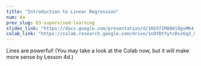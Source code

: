 ```yaml
---
title: "Introduction to Linear Regression"
num: 4a
prev_slug: 03-supervised-learning
slides_link: "https://docs.google.com/presentation/d/16b5fIM80mlOgvMK4_ly5ESvD9a01t1rolWXHVtvi0YQ/"
colab_link: "https://colab.research.google.com/drive/1nDYDtYytcDvz6q3_mneFHIbVigYUiGIT"
---
```


Lines are powerful! (You may take a look at the Colab now, but it will make more sense by Lesson 4d.)
